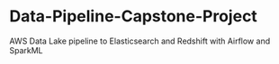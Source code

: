 # Data-Pipeline-Capstone-Project
AWS Data Lake pipeline to Elasticsearch and Redshift with Airflow and SparkML 
